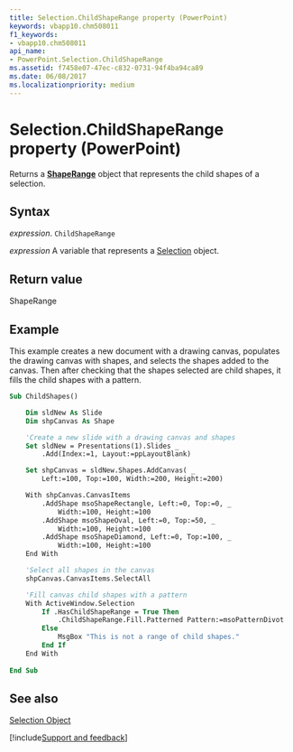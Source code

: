 ```yaml
---
title: Selection.ChildShapeRange property (PowerPoint)
keywords: vbapp10.chm508011
f1_keywords:
- vbapp10.chm508011
api_name:
- PowerPoint.Selection.ChildShapeRange
ms.assetid: f7458e07-47ec-c832-0731-94f4ba94ca89
ms.date: 06/08/2017
ms.localizationpriority: medium
---
```



# Selection.ChildShapeRange property (PowerPoint)

Returns a **[ShapeRange](PowerPoint.ShapeRange.md)** object that represents the child shapes of a selection.


## Syntax

_expression_. `ChildShapeRange`

_expression_ A variable that represents a [Selection](PowerPoint.Selection.md) object.


## Return value

ShapeRange


## Example

This example creates a new document with a drawing canvas, populates the drawing canvas with shapes, and selects the shapes added to the canvas. Then after checking that the shapes selected are child shapes, it fills the child shapes with a pattern.


```vb
Sub ChildShapes()

    Dim sldNew As Slide
    Dim shpCanvas As Shape

    'Create a new slide with a drawing canvas and shapes
    Set sldNew = Presentations(1).Slides _
        .Add(Index:=1, Layout:=ppLayoutBlank)

    Set shpCanvas = sldNew.Shapes.AddCanvas( _
        Left:=100, Top:=100, Width:=200, Height:=200)

    With shpCanvas.CanvasItems
        .AddShape msoShapeRectangle, Left:=0, Top:=0, _
            Width:=100, Height:=100
        .AddShape msoShapeOval, Left:=0, Top:=50, _
            Width:=100, Height:=100
        .AddShape msoShapeDiamond, Left:=0, Top:=100, _
            Width:=100, Height:=100
    End With

    'Select all shapes in the canvas
    shpCanvas.CanvasItems.SelectAll

    'Fill canvas child shapes with a pattern
    With ActiveWindow.Selection
        If .HasChildShapeRange = True Then
            .ChildShapeRange.Fill.Patterned Pattern:=msoPatternDivot
        Else
            MsgBox "This is not a range of child shapes."
        End If
    End With
	
End Sub
```


## See also


[Selection Object](PowerPoint.Selection.md)

[!include[Support and feedback](~/includes/feedback-boilerplate.md)]